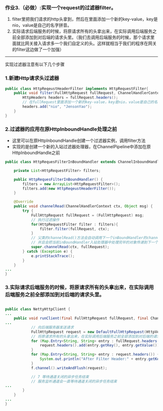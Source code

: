 ### 作业3.（必做）:实现一个request的过滤器filter。
1. filter里把我们请求的http头拿到，然后在里面添加一个新的key-value，key是nio，value是自己的名字拼音。
2. 实际请求后端服务的时候，将原请求所有的头拿出来，在实际调用后端服务之前全部添加到对后端的请求头里。（我们去调用后端服务的时候，那个请求里面就比网关接入请求多一个我们自定义的头。这样就相当于我们的程序在网关的filter这边做了一个加强）

---
实现过滤器注意有以下几个步骤
### 1.新建Http请求头过滤器
```java
public class HttpReqeustHeaderFilter implements HttpRequestFilter{
    public void filter(FullHttpRequest fullRequest, ChannelHandlerContext ctx) {
        HttpHeaders headers = fullRequest.headers();
        // 在fullRequest里面添加一个新的key-value，key是nio，value是自己的名字拼音。
        headers.add("nio", "JensonYao");
    }
}
```

### 2.过滤器的应用在原HttpInboundHandle处理之前
- 这里可以在原HttpInboundHandle创建一个过滤器实例，调用filter方法
- 实现的是创建一个新的入站过滤器处理器，在ChannelPipeline中添加在原HttpInboundHandle之前
```java
public class HttpRequesFilterInBoundHandler extends ChannelInboundHandlerAdapter {

    private List<HttpRequestFilter> filters;

    public HttpRequesFilterInBoundHandler() {
        filters = new ArrayList<HttpRequestFilter>();
        filters.add(new HttpReqeustHeaderFilter());
    }

    @Override
    public void channelRead(ChannelHandlerContext ctx, Object msg) {
        try {
            FullHttpRequest fullRequest = (FullHttpRequest) msg;
            // 执行过滤操作
            for(HttpRequestFilter filter : filters){
                filter.filter(fullRequest, ctx);
            }
            // 父类的channelRead()方法会自动调用下一个inBoundHandler的channelRead()方法,
            // 并且会把当前inBoundHandler入站处理器中处理完毕的对象传递到下一个inBoundHandler入站处理器
            super.channelRead(ctx, fullRequest);
        } catch (Exception e) {
            e.printStackTrace();
        }
    }
...
}
```

### 3.实际请求后端服务的时候，将原请求所有的头拿出来，在实际调用后端服务之前全部添加到对后端的请求头里。
```java

public class NettyHttpClient {
...
    public void runClient(final FullHttpRequest fullRequest, final ChannelHandlerContext ctx) {
...
            // 向后端服务器发送请求
            FullHttpRequest request = new DefaultFullHttpRequest(HttpVersion.HTTP_1_0, HttpMethod.GET, proxyServer + fullRequest.uri());
            // 将原请求所有的头拿出来，在实际调用后端服务之前全部添加到对后端的请求头里
            for (Map.Entry<String, String> entry : fullRequest.headers()) {
                request.headers().add(entry.getKey(), entry.getValue());
            }
            for (Map.Entry<String, String> entry : request.headers()) {
                System.out.println("After Filter Header:" + entry.getKey() + ":" + entry.getValue());
            }
            f.channel().writeAndFlush(request);

            // 7 等待通道关闭的异步任务结束
            // 服务监听通道会一直等待通道关闭的异步任务结束
...
        }
    }
...
}

```



